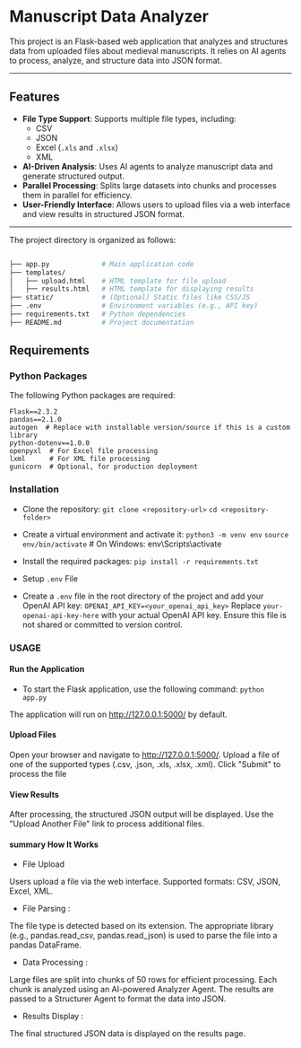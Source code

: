 # Manuscript Data Analyzer

This project is an Flask-based web application that analyzes and structures data from uploaded files about medieval manuscripts. 
It relies on AI agents to process, analyze, and structure data into JSON format.

---



## Features

- **File Type Support**: Supports multiple file types, including:
  - CSV
  - JSON
  - Excel (`.xls` and `.xlsx`)
  - XML
- **AI-Driven Analysis**: Uses AI agents to analyze manuscript data and generate structured output.
- **Parallel Processing**: Splits large datasets into chunks and processes them in parallel for efficiency.
- **User-Friendly Interface**: Allows users to upload files via a web interface and view results in structured JSON format.

---




The project directory is organized as follows:
```bash

├── app.py             # Main application code
├── templates/
│   ├── upload.html    # HTML template for file upload
│   ├── results.html   # HTML template for displaying results
├── static/            # (Optional) Static files like CSS/JS
├── .env               # Environment variables (e.g., API key)
├── requirements.txt   # Python dependencies
├── README.md          # Project documentation

```



## Requirements

### Python Packages
The following Python packages are required:

```plaintext
Flask==2.3.2
pandas==2.1.0
autogen  # Replace with installable version/source if this is a custom library
python-dotenv==1.0.0
openpyxl  # For Excel file processing
lxml      # For XML file processing
gunicorn  # Optional, for production deployment
```


### Installation
- Clone the repository:
`git clone <repository-url>`
`cd <repository-folder>`

- Create a virtual environment and activate it:
`python3 -m venv env`
`source env/bin/activate`  # On Windows: env\Scripts\activate

- Install the required packages:
`pip install -r requirements.txt`


- Setup `.env` File

- Create a `.env` file in the root directory of the project and add your OpenAI API key:
`OPENAI_API_KEY=<your_openai_api_key>`
Replace `your-openai-api-key-here` with your actual OpenAI API key. Ensure this file is not shared or committed to version control.


### USAGE
#### Run the Application
- To start the Flask application, use the following command:
`python app.py`

The application will run on http://127.0.0.1:5000/ by default.

#### Upload Files
Open your browser and navigate to http://127.0.0.1:5000/.
Upload a file of one of the supported types (.csv, .json, .xls, .xlsx, .xml).
Click "Submit" to process the file

#### View Results
After processing, the structured JSON output will be displayed.
Use the "Upload Another File" link to process additional files.

#### summary How It Works
- File Upload 

Users upload a file via the web interface.
Supported formats: CSV, JSON, Excel, XML.
- File Parsing : 

The file type is detected based on its extension.
The appropriate library (e.g., pandas.read_csv, pandas.read_json) is used to parse the file into a pandas DataFrame.
- Data Processing : 

Large files are split into chunks of 50 rows for efficient processing.
Each chunk is analyzed using an AI-powered Analyzer Agent.
The results are passed to a Structurer Agent to format the data into JSON.
- Results Display : 

The final structured JSON data is displayed on the results page.